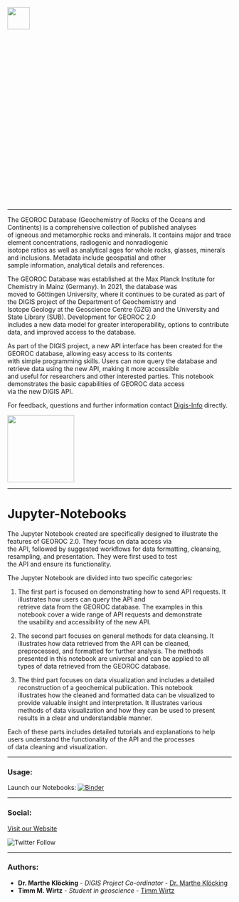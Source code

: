 <img src="https://pbs.twimg.com/media/E0m6c9FX0AIX0p1.png" style="height:50px" align="left"/> <br><br>

<br/>
<br/>
<br/>
<br/>
<br/>
<br/>
<br/>
<br/>
<br/>
<br/>
<br/>
<br/>
<br/>
<br/>
<br/>
<br/>
<br/>
<br/>
<br/>
<br/>
<br/>
<br/>
<br/>


***

The GEOROC Database (Geochemistry of Rocks of the Oceans and Continents) is a comprehensive collection of published analyses <br/> of igneous and metamorphic rocks and minerals. It contains major and trace element concentrations, radiogenic and nonradiogenic <br/> isotope ratios as well as analytical ages for whole rocks, glasses, minerals and inclusions. Metadata include geospatial and other <br/> sample information, analytical details and references.

The GEOROC Database was established at the Max Planck Institute for Chemistry in Mainz (Germany). In 2021, the database was <br/> moved to Göttingen University, where it continues to be curated as part of the DIGIS project of the Department of Geochemistry and <br/> Isotope Geology at the Geoscience Centre (GZG) and the University and State Library (SUB). Development for GEOROC 2.0 <br/> includes a new data model for greater interoperability, options to contribute data, and improved access to the database.

As part of the DIGIS project, a new API interface has been created for the GEOROC database, allowing easy access to its contents <br/>
with simple programming skills. Users can now query the database and retrieve data using the new API, making it more accessible <br/>
and useful for researchers and other interested parties. This notebook demonstrates the basic capabilities of GEOROC data access <br/> via the new DIGIS API. 

For feedback, questions and further information contact [Digis-Info](mailto:digis-info@uni-goettingen.de) directly.


<img src="https://mirrors.creativecommons.org/presskit/buttons/88x31/png/by-nc-sa.png" width="150" />

***

# Jupyter-Notebooks

The Jupyter Notebook created are specifically designed to illustrate the features of GEOROC 2.0. They focus on data access via <br/> the API, followed by suggested workflows for data formatting, cleansing, resampling, and presentation. They were first used to test <br/> the API and ensure its functionality.

The Jupyter Notebook are divided into two specific categories:

1. The first part is focused on demonstrating how to send API requests. It illustrates how users can query the API and <br/> retrieve data from the GEOROC database. The examples in this notebook cover a wide range of API requests and demonstrate <br/> the usability and accessibility of the new API.

2. The second part focuses on general methods for data cleansing. It illustrates how data retrieved from the API can be cleaned, <br/> preprocessed, and formatted for further analysis. The methods presented in this notebook are universal and can be applied to all <br/> types of data retrieved from the GEOROC database.

3. The third part focuses on data visualization and includes a detailed reconstruction of a geochemical publication. This notebook <br/> illustrates how the cleaned and formatted data can be visualized to provide valuable insight and interpretation. It illustrates various <br/> methods of data visualization and how they can be used to present results in a clear and understandable manner.

Each of these parts includes detailed tutorials and explanations to help users understand the functionality of the API and the processes <br/> of data cleaning and visualization.

***

### Usage:

Launch our Notebooks: [![Binder](https://mybinder.org/badge_logo.svg)](https://mybinder.org/v2/gl/georoc%2FJupyter/HEAD?labpath=DIGIS_GeoRoc.ipynb)

***

### Social:

[Visit our Website](https://georoc.mpch-mainz.gwdg.de/georoc/)


![Twitter Follow](https://img.shields.io/twitter/follow/DIGISgeo?style=social)

***

### Authors:

* **Dr. Marthe Klöcking** - *DIGIS Project Co-ordinator* - [Dr. Marthe Klöcking](https://www.uni-goettingen.de/en/644510.html)
* **Timm M. Wirtz** - *Student in geoscience* - [Timm Wirtz](https://github.com/tmwProjects/)